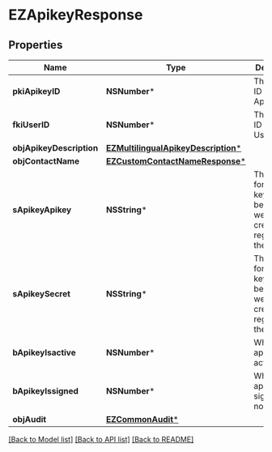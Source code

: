 # EZApikeyResponse

## Properties
Name | Type | Description | Notes
------------ | ------------- | ------------- | -------------
**pkiApikeyID** | **NSNumber*** | The unique ID of the Apikey | 
**fkiUserID** | **NSNumber*** | The unique ID of the User | 
**objApikeyDescription** | [**EZMultilingualApikeyDescription***](EZMultilingualApikeyDescription.md) |  | 
**objContactName** | [**EZCustomContactNameResponse***](EZCustomContactNameResponse.md) |  | 
**sApikeyApikey** | **NSString*** | The Apikey for the API key.  This will be hidden if we are not creating or regenerating the Apikey. | [optional] 
**sApikeySecret** | **NSString*** | The Secret for the API key.  This will be hidden if we are not creating or regenerating the Apikey. | [optional] 
**bApikeyIsactive** | **NSNumber*** | Whether the apikey is active or not | 
**bApikeyIssigned** | **NSNumber*** | Whether the apikey is signed or not | [optional] 
**objAudit** | [**EZCommonAudit***](EZCommonAudit.md) |  | 

[[Back to Model list]](../README.md#documentation-for-models) [[Back to API list]](../README.md#documentation-for-api-endpoints) [[Back to README]](../README.md)


